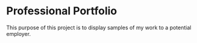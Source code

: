 # Professional Portfolio

This purpose of this project is to display samples of my work to a potential employer. 